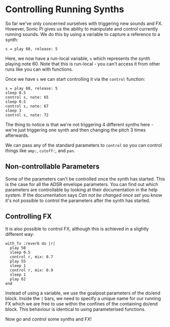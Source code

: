 # Controlling Running Synths

So far we've only concerned ourselves with triggering new sounds and FX. However, Sonic Pi gives us the ability to manipulate and control currently running sounds. We do this by using a variable to capture a reference to a synth:

```
s = play 60, release: 5
```

Here, we now have a run-local variable, `s` which represents the synth playing note 60. Note that this is run-local - you can't access it from other runs like you can with functions.

Once we have `s` we can start controlling it via the `control` function:

```
s = play 60, release: 5
sleep 0.5
control s, note: 65
sleep 0.5
control s, note: 67
sleep 3
control s, note: 72
```

The thing to notice is that we're not triggering 4 different synths here - we're just triggering one synth and then changing the pitch 3 times afterwards.

We can pass any of the standard parameters to `control` so you can control things like `amp:`, `cutoff:`, and `pan`. 

## Non-controllable Parameters

Some of the parameters can't be controlled once the synth has started. This is the case for all the ADSR envelope parameters. You can find out which parameters are controllable by looking at their documentation in the help system. If the documentation says *Can not be changed once set* you know it's not possible to control the parameters after the synth has started. 

## Controlling FX

It is also possible to control FX, although this is achieved in a slightly different way:

```
with_fx :reverb do |r|
  play 50
  sleep 0.5
  control r, mix: 0.7
  play 55
  sleep 1
  control r, mix: 0.9
  sleep 1
  play 62
end
```

Instead of using a variable, we use the goalpost parameters of the do/end block. Inside the `|` bars, we need to specify a unique name for our running FX which we are free to use within the confines of the containing do/end block. This behaviour is identical to using parameterised functions.

Now go and control some synths and FX!



